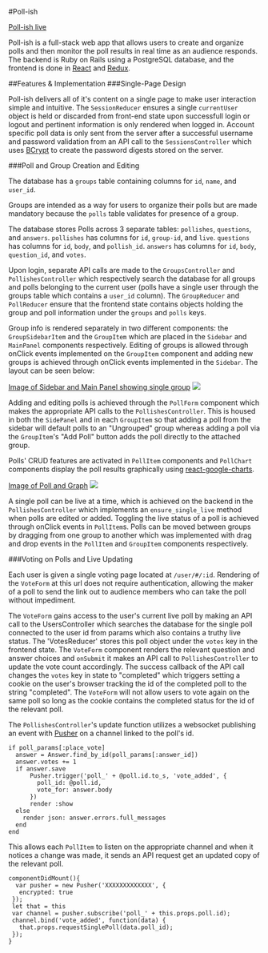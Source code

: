 #Poll-ish

[Poll-ish live](http://www.poll-ish.us)

Poll-ish is a full-stack web app that allows users to create and organize polls and then monitor the poll results in real time as an audience responds. The backend is Ruby on Rails using a PostgreSQL database, and the frontend is done in [React](https://facebook.github.io/react/) and [Redux](https://github.com/reactjs/redux).

##Features & Implementation
###Single-Page Design

Poll-ish delivers all of it's content on a single page to make user interaction simple and intuitive. The `SessionReducer` ensures a single `currentUser` object is held or discarded from front-end state upon successfull login or logout and pertinent information is only rendered when logged in. Account specific poll data is only sent from the server after a successful username and password validation from an API call to the `SessionsController` which uses [BCrypt](https://www.npmjs.com/package/bcrypt) to create the  password digests stored on the server.

###Poll and Group Creation and Editing

The database has a `groups` table containing columns for `id`, `name`, and `user_id`.

Groups are intended as a way for users to organize their polls but are made mandatory because the `polls` table validates for presence of a group.

The database stores Polls across 3 separate tables: `pollishes`, `questions`, and `answers`. `pollishes` has columns for `id`, `group-id`, and `live`. `questions` has columns for `id`, `body`, and `pollish_id`. `answers` has columns for `id`, `body`, `question_id`, and `votes`.

Upon login, separate API calls are made to the `GroupsController` and `PollishesController` which respectively search the database for all groups and polls belonging to the current user (polls have a single user through the groups table which contains a `user_id` column). The `GroupReducer` and `PollReducer` ensure that the frontend state contains objects holding the group and poll information under the `groups` and `polls` keys.

Group info is rendered separately in two different components: the `GroupSidebarItem` and the `GroupItem` which are placed in the `Sidebar` and `MainPanel` components respectively. Editing of groups is allowed through onClick events implemented on the `GroupItem` component and adding new groups is achieved through onClick events implemented in the `Sidebar`. The layout can be seen below:

[Image of Sidebar and Main Panel showing single group]('assets/images/GroupsAndPolls')
<img src="assets/images/GroupsAndPolls"/>

Adding and editing polls is achieved through the `PollForm` component which makes the appropriate API calls to the `PollishesController`. This is housed in both the `SidePanel` and in each `GroupItem` so that adding a poll from the sidebar will default polls to an "Ungrouped" group whereas adding a poll via the `GroupItem`'s "Add Poll" button adds the poll directly to the attached group.


Polls' CRUD features are activated in `PollItem` components and `PollChart` components display the poll results graphically using [react-google-charts](https://github.com/RakanNimer/react-google-charts).

[Image of Poll and Graph]('assets/images/PollChart')
<img src="assets/images/PollChart"/>

A single poll can be live at a time, which is achieved on the backend in the `PollishesController` which implements an `ensure_single_live` method when polls are edited or added. Toggling the live status of a poll is achieved through onClick events in `PollItem`s. Polls can be moved between groups by dragging from one group to another which was implemented with drag and drop events in the `PollItem` and `GroupItem` components respectively.

###Voting on Polls and Live Updating

Each user is given a single voting page located at `/user/#/:id`. Rendering of the `VoteForm` at this url does not require authentication, allowing the maker of a poll to send the link out to audience members who can take the poll without impediment.

The `VoteForm` gains access to the user's current live poll by making an API call to the UsersController which searches the database for the single poll connected to the user id from params which also contains a truthy live status. The 'VotesReducer' stores this poll object under the `votes` key in the frontend state. The `VoteForm` component renders the relevant question and answer choices and `onSubmit` it makes an API call to `PollishesController` to update the vote count accordingly. The success callback of the API call changes the `votes` key in state to "completed" which triggers setting a cookie on the user's browser tracking the id of the completed poll to the string "completed". The `VoteForm` will not allow users to vote again on the same poll so long as the cookie contains the completed status for the id of the relevant poll.

The `PollishesController`'s update function utilizes a websocket publishing an event with [Pusher](https://github.com/pusher) on a channel linked to the poll's id.

```
if poll_params[:place_vote]
  answer = Answer.find_by_id(poll_params[:answer_id])
  answer.votes += 1
  if answer.save
      Pusher.trigger('poll_' + @poll.id.to_s, 'vote_added', {
        poll_id: @poll.id,
        vote_for: answer.body
      })
      render :show
  else
    render json: answer.errors.full_messages
  end
end
```

This allows each `PollItem` to listen on the appropriate channel and when it notices a change was made, it sends an API request get an updated copy of the relevant poll.

```
componentDidMount(){
  var pusher = new Pusher('XXXXXXXXXXXXX', {
   encrypted: true
 });
 let that = this
 var channel = pusher.subscribe('poll_' + this.props.poll.id);
 channel.bind('vote_added', function(data) {
   that.props.requestSinglePoll(data.poll_id);
 });
}
```

